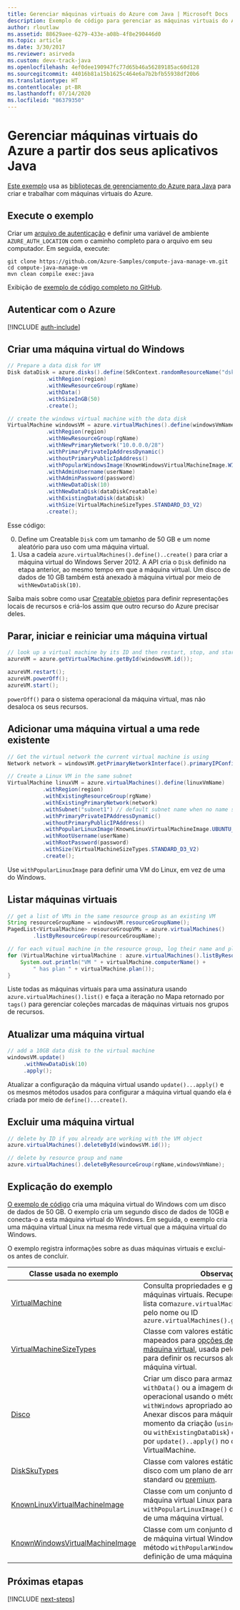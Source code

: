 ```yaml
---
title: Gerenciar máquinas virtuais do Azure com Java | Microsoft Docs
description: Exemplo de código para gerenciar as máquinas virtuais do Azure usando o SDK do Azure para Java
author: rloutlaw
ms.assetid: 88629aee-6279-433e-a08b-4f8e290446d0
ms.topic: article
ms.date: 3/30/2017
ms.reviewer: asirveda
ms.custom: devx-track-java
ms.openlocfilehash: 4ef0dee190947fc77d65b46a56289185ac60d128
ms.sourcegitcommit: 44016b81a15b1625c464e6a7b2bfb55938df20b6
ms.translationtype: HT
ms.contentlocale: pt-BR
ms.lasthandoff: 07/14/2020
ms.locfileid: "86379350"
---
```

# <a name="manage-azure-virtual-machines-from-your-java-applications"></a>Gerenciar máquinas virtuais do Azure a partir dos seus aplicativos Java

[Este exemplo](https://github.com/Azure-Samples/compute-java-manage-vm/) usa as [bibliotecas de gerenciamento do Azure para Java](https://github.com/Azure/azure-sdk-for-java) para criar e trabalhar com máquinas virtuais do Azure.

## <a name="run-the-sample"></a>Execute o exemplo

Criar um [arquivo de autenticação](https://docs.microsoft.com/azure/java/java-sdk-azure-authenticate#mgmt-file) e definir uma variável de ambiente `AZURE_AUTH_LOCATION` com o caminho completo para o arquivo em seu computador. Em seguida, execute:

```
git clone https://github.com/Azure-Samples/compute-java-manage-vm.git
cd compute-java-manage-vm
mvn clean compile exec:java
```

Exibição de [exemplo de código completo no GitHub](https://github.com/Azure-Samples/compute-java-manage-vm/blob/master/src/main/java/com/microsoft/azure/management/compute/samples/ManageVirtualMachine.java).

## <a name="authenticate-with-azure"></a>Autenticar com o Azure

[!INCLUDE [auth-include](includes/java-auth-include.md)]

## <a name="create-a-windows-virtual-machine"></a>Criar uma máquina virtual do Windows

```java
// Prepare a data disk for VM
Disk dataDisk = azure.disks().define(SdkContext.randomResourceName("dsk", 30))
            .withRegion(region)
            .withNewResourceGroup(rgName)
            .withData()
            .withSizeInGB(50)
            .create();

// create the windows virtual machine with the data disk            
VirtualMachine windowsVM = azure.virtualMachines().define(windowsVmName)
            .withRegion(region)
            .withNewResourceGroup(rgName)
            .withNewPrimaryNetwork("10.0.0.0/28")
            .withPrimaryPrivateIpAddressDynamic()
            .withoutPrimaryPublicIpAddress()
            .withPopularWindowsImage(KnownWindowsVirtualMachineImage.WINDOWS_SERVER_2012_R2_DATACENTER)
            .withAdminUsername(userName)
            .withAdminPassword(password)
            .withNewDataDisk(10)
            .withNewDataDisk(dataDiskCreatable)
            .withExistingDataDisk(dataDisk)
            .withSize(VirtualMachineSizeTypes.STANDARD_D3_V2)
            .create();
```

Esse código:   

0. Define um Creatable `Disk` com um tamanho de 50 GB e um nome aleatório para uso com uma máquina virtual.
0. Usa a cadeia `azure.virtualMachines().define()..create()` para criar a máquina virtual do Windows Server 2012. A API cria o `Disk` definido na etapa anterior, ao mesmo tempo em que a máquina virtual. Um disco de dados de 10 GB também está anexado à máquina virtual por meio de `withNewDataDisk(10)`.

Saiba mais sobre como usar [Creatable<T> objetos](java-sdk-azure-concepts.md#Creatables) para definir representações locais de recursos e criá-los assim que outro recurso do Azure precisar deles.

## <a name="stop-start-and-restart-a-virtual-machine"></a>Parar, iniciar e reiniciar uma máquina virtual

```java
// look up a virtual machine by its ID and then restart, stop, and start it
azureVM = azure.getVirtualMachine.getById(windowsVM.id());

azureVM.restart();
azureVM.powerOff();
azureVM.start();
```

`powerOff()` para o sistema operacional da máquina virtual, mas não desaloca os seus recursos.

## <a name="add-a-virtual-machine-to-an-existing-network"></a>Adicionar uma máquina virtual a uma rede existente

```java
// Get the virtual network the current virtual machine is using
Network network = windowsVM.getPrimaryNetworkInterface().primaryIPConfiguration().getNetwork();

// Create a Linux VM in the same subnet
VirtualMachine linuxVM = azure.virtualMachines().define(linuxVmName)
           .withRegion(region)
           .withExistingResourceGroup(rgName)
           .withExistingPrimaryNetwork(network)
           .withSubnet("subnet1") // default subnet name when no name specified at creation
           .withPrimaryPrivateIPAddressDynamic()
           .withoutPrimaryPublicIPAddress()
           .withPopularLinuxImage(KnownLinuxVirtualMachineImage.UBUNTU_SERVER_16_04_LTS)
           .withRootUsername(userName)
           .withRootPassword(password)
           .withSize(VirtualMachineSizeTypes.STANDARD_D3_V2)
           .create();
```

Use `withPopularLinuxImage` para definir uma VM do Linux, em vez de uma do Windows.


## <a name="list-virtual-machines"></a>Listar máquinas virtuais

```java
// get a list of VMs in the same resource group as an existing VM
String resourceGroupName = windowsVM.resourceGroupName();
PagedList<VirtualMachine> resourceGroupVMs = azure.virtualMachines()
        .listByResourceGroup(resourceGroupName); 

// for each vitual machine in the resource group, log their name and plan
for (VirtualMachine virtualMachine : azure.virtualMachines().listByResourceGroup(resourceGroupName)) {
    System.out.println("VM " + virtualMachine.computerName() + 
        " has plan " + virtualMachine.plan());
}
```

Liste todas as máquinas virtuais para uma assinatura usando `azure.virtualMachines().list()` e faça a iteração no Mapa retornado por `tags()` para gerenciar coleções marcadas de máquinas virtuais nos grupos de recursos.

## <a name="update-a-virtual-machine"></a>Atualizar uma máquina virtual

```java
// add a 10GB data disk to the virtual machine
windowsVM.update()
     .withNewDataDisk(10)
     .apply();
```

Atualizar a configuração da máquina virtual usando `update()...apply()` e os mesmos métodos usados para configurar a máquina virtual quando ela é criada por meio de `define()...create()`.

## <a name="delete-a-virtual-machine"></a>Excluir uma máquina virtual

```java
// delete by ID if you already are working with the VM object
azure.virtualMachines().deleteById(windowsVM.id());

// delete by resource group and name
azure.virtualMachines().deleteByResourceGroup(rgName,windowsVmName);
```

## <a name="sample-explanation"></a>Explicação do exemplo

[O exemplo de código](https://github.com/Azure-Samples/compute-java-manage-vm/blob/master/src/main/java/com/microsoft/azure/management/compute/samples/ManageVirtualMachine.java) cria uma máquina virtual do Windows com um disco de dados de 50 GB. O exemplo cria um segundo disco de dados de 10GB e conecta-o a esta máquina virtual do Windows.
Em seguida, o exemplo cria uma máquina virtual Linux na mesma rede virtual que a máquina virtual do Windows.

O exemplo registra informações sobre as duas máquinas virtuais e exclui-os antes de concluir.

| Classe usada no exemplo | Observações
|-------|-------|
| [VirtualMachine](/java/api/com.microsoft.azure.management.compute.virtualmachine) | Consulta propriedades e gerencia o estado das máquinas virtuais. Recuperar em formato de lista com`azure.virtualMachines().list()` ou pelo nome ou ID `azure.virtualMachines().getByResourceGroup()`
| [VirtualMachineSizeTypes](/java/api/com.microsoft.azure.management.compute.virtualmachinesizetypes) | Classe com valores estáticos que são mapeados para [opções de tamanho de máquina virtual](https://azure.microsoft.com/pricing/details/virtual-machines/linux/), usada pelo método `withSize()` para definir os recursos alocados para a máquina virtual.
| [Disco](/java/api/com.microsoft.azure.management.compute.disk) | Criar um disco para armazenar dados usando `withData()` ou a imagem do sistema operacional usando o método `withLinux` ou `withWindows` apropriado ao definir o disco. Anexar discos para máquinas virtuais no momento da criação (`using withNewDataDisk` ou `withExistingDataDisk`) ou após a criação por `update()..apply()` no objeto VirtualMachine.
| [DiskSkuTypes](/java/api/com.microsoft.azure.management.compute.diskskutypes) | Classe com valores estáticos para definir um disco com um plano de armazenamento standard ou [premium](/azure/storage/storage-premium-storage).
| [KnownLinuxVirtualMachineImage](/java/api/com.microsoft.azure.management.compute.knownlinuxvirtualmachineimage) | Classe com um conjunto de opções de máquina virtual Linux para uso com o método `withPopularLinuxImage()` durante a definição de uma máquina virtual.
| [KnownWindowsVirtualMachineImage](/java/api/com.microsoft.azure.management.compute.knownwindowsvirtualmachineimage) | Classe com um conjunto de opções de imagem de máquina virtual Windows para uso com o método `withPopularWindowsImage()` durante a definição de uma máquina virtual.

## <a name="next-steps"></a>Próximas etapas

[!INCLUDE [next-steps](includes/java-next-steps.md)]